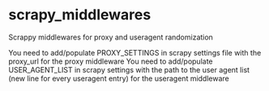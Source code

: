 # scrapy_middlewares
Scrappy middlewares for proxy and useragent randomization

You need to add/populate PROXY_SETTINGS in scrapy settings file with the proxy_url for the proxy middleware
You need to add/populate USER_AGENT_LIST in scrapy settings with the path to the user agent list (new line for every useragent entry) for the useragent middleware 
